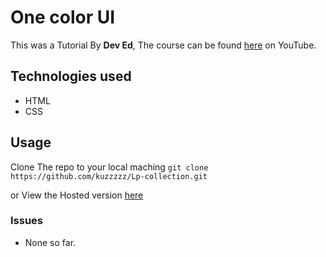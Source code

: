 # One color UI
This was a Tutorial By **Dev Ed**, The course can be found [here](https://www.youtube.com/watch?v=2IjyqauKumE&list=WL&index=97&t=2402s) on YouTube.

## Technologies used
- HTML
- CSS



## Usage
Clone The repo to your local maching 
`git clone https://github.com/kuzzzzz/Lp-collection.git`

or View the Hosted version [here](https://kuzzzzz.github.io/Lp-collection/landing-pages/one-color-lp/index.html)

### Issues
- None so far.